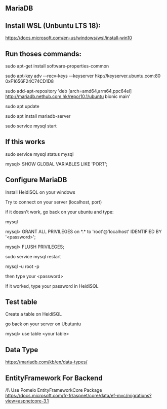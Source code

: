 MariaDB
-------
Install WSL (Unbuntu LTS 18):
--

https://docs.microsoft.com/en-us/windows/wsl/install-win10

Run thoses commands:
--

sudo apt-get install software-properties-common
 
sudo apt-key adv --recv-keys --keyserver hkp://keyserver.ubuntu.com:80 0xF1656F24C74CD1D8
 
sudo add-apt-repository 'deb [arch=amd64,arm64,ppc64el] http://mariadb.nethub.com.hk/repo/10.1/ubuntu bionic main'

sudo apt update

sudo apt install mariadb-server

sudo service mysql start

If this works
--
sudo service mysql status 
mysql

mysql> SHOW GLOBAL VARIABLES LIKE 'PORT';

Configure MariaDB
--
Install HeidiSQL on your windows

Try to connect on your server (localhost, port)

if it doesn't work, go back on your ubuntu and type:

mysql

mysql> GRANT ALL PRIVILEGES on \*.\* to 'root'@'localhost' IDENTIFIED BY '\<password\>';

mysql> FLUSH PRIVILEGES;

sudo service mysql restart

mysql -u root -p 

then type your \<password\>

If it worked, type your password in HeidiSQL

Test table
--
Create a table on HeidiSQL

go back on your server on Ubutuntu

mysql> use table \<your table\>

Data Type
--
https://mariadb.com/kb/en/data-types/


EntityFramework For Backend
--
/!\ Use Pomelo EntityFrameworkCore Package
https://docs.microsoft.com/fr-fr/aspnet/core/data/ef-mvc/migrations?view=aspnetcore-3.1